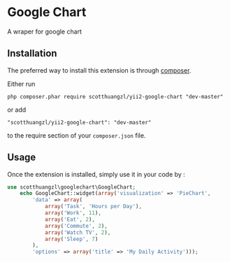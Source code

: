 Google Chart
============
A wraper for google chart

Installation
------------

The preferred way to install this extension is through [composer](http://getcomposer.org/download/).

Either run

```
php composer.phar require scotthuangzl/yii2-google-chart "dev-master"
```

or add

```
"scotthuangzl/yii2-google-chart": "dev-master"
```

to the require section of your `composer.json` file.


Usage
-----

Once the extension is installed, simply use it in your code by  :

```php
use scotthuangzl\googlechart\GoogleChart;
    echo GoogleChart::widget(array('visualization' => 'PieChart',
        'data' => array(
            array('Task', 'Hours per Day'),
            array('Work', 11),
            array('Eat', 2),
            array('Commute', 2),
            array('Watch TV', 2),
            array('Sleep', 7)
        ),
        'options' => array('title' => 'My Daily Activity')));

```